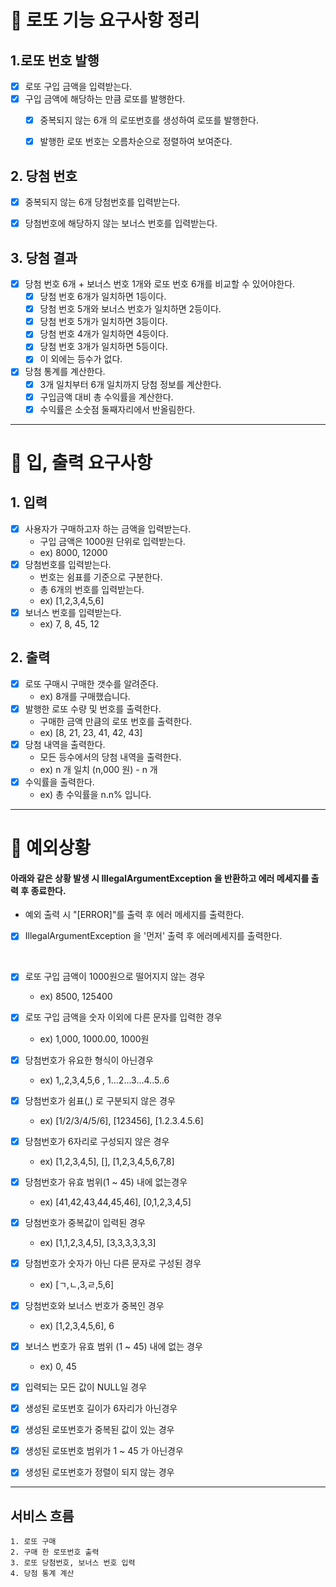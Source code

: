 # 🌼 로또 기능 요구사항 정리

## 1.로또 번호 발행
- [x] 로또 구입 금액을 입력받는다.
- [x] 구입 금액에 해당하는 만큼 로또를 발행한다.
  -[x] 중복되지 않는 6개 의 로또번호를 생성하여 로또를 발행한다.
  -[x] 발행한 로또 번호는 오름차순으로 정렬하여 보여준다.


## 2. 당첨 번호
- [x] 중복되지 않는 6개 당첨번호를 입력받는다.
- [x] 당첨번호에 해당하지 않는 보너스 번호를 입력받는다.


## 3. 당첨 결과
- [x] 당첨 번호 6개 + 보너스 번호 1개와 로또 번호 6개를 비교할 수 있어야한다.
  - [x] 당첨 번호 6개가 일치하면 1등이다.
  - [x] 당첨 번호 5개와 보너스 번호가 일치하면 2등이다.
  - [x] 당첨 번호 5개가 일치하면 3등이다.
  - [x] 당첨 번호 4개가 일치하면 4등이다.
  - [x] 당첨 번호 3개가 일치하면 5등이다.
  - [x] 이 외에는 등수가 없다.
- [x] 당첨 통계를 계산한다.
  - [x] 3개 일치부터 6개 일치까지 당첨 정보를 계산한다.
  - [x] 구입금액 대비 총 수익률을 계산한다.
  - [x] 수익률은 소숫점 둘째자리에서 반올림한다.

---
# 🌸 입, 출력 요구사항

## 1. 입력
- [x] 사용자가 구매하고자 하는 금액을 입력받는다.
  - 구입 금액은 1000원 단위로 입력받는다.
  - ex) 8000, 12000
- [x] 당첨번호를 입력받는다.
  - 번호는 쉼표를 기준으로 구분한다.
  - 총 6개의 번호를 입력받는다.
  - ex) [1,2,3,4,5,6]
- [x] 보너스 번호를 입력받는다.
  - ex) 7, 8, 45, 12

## 2. 출력
- [x] 로또 구매시 구매한 갯수를 알려준다.
  - ex) 8개를 구매했습니다.
- [x] 발행한 로또 수량 및 번호를 출력한다.
  - 구매한 금액 만큼의 로또 번호를 출력한다.
  - ex) [8, 21, 23, 41, 42, 43]
- [x] 당첨 내역을 출력한다.
  - 모든 등수에서의 당첨 내역을 출력한다.
  - ex) n 개 일치 (n,000 원) - n 개
- [x] 수익률을 출력한다.
  - ex) 총 수익률을 n.n% 입니다.
---

# 🌺 예외상황
#### 아래와 같은 상황 발생 시 IllegalArgumentException 을 반환하고 에러 메세지를 출력 후 종료한다.
- 예외 출력 시 "[ERROR]"를 출력 후 에러 메세지를 출력한다.
- [x] IllegalArgumentException 을 '먼저' 출력 후 에러메세지를 출력한다. 

  <br>

- [x] 로또 구입 금액이 1000원으로 떨어지지 않는 경우
  - ex) 8500, 125400
- [x] 로또 구입 금액을 숫자 이외에 다른 문자를 입력한 경우
  - ex) 1,000, 1000.00, 1000원
- [x] 당첨번호가 유요한 형식이 아닌경우
  - ex) 1,,2,3,4,5,6 ,  1...2...3...4..5..6
- [x] 당첨번호가 쉼표(,) 로 구분되지 않은 경우
  - ex) [1/2/3/4/5/6], [123456], [1.2.3.4.5.6]
- [x] 당첨번호가 6자리로 구성되지 않은 경우
  - ex) [1,2,3,4,5], [], [1,2,3,4,5,6,7,8]
- [x] 당첨번호가 유효 범위(1 ~ 45) 내에 없는경우
  - ex) [41,42,43,44,45,46], [0,1,2,3,4,5]
- [x] 당첨번호가 중복값이 입력된 경우
  - ex) [1,1,2,3,4,5], [3,3,3,3,3,3]
- [x] 당첨번호가 숫자가 아닌 다른 문자로 구성된 경우
  - ex) [ㄱ,ㄴ,3,ㄹ,5,6]
- [x] 당첨번호와 보너스 번호가 중복인 경우
  - ex) [1,2,3,4,5,6], 6
- [x] 보너스 번호가 유효 범위 (1 ~ 45) 내에 없는 경우
  - ex) 0, 45
- [x] 입력되는 모든 값이 NULL일 경우
- [x] 생성된 로또번호 길이가 6자리가 아닌경우
- [x] 생성된 로또번호가 중복된 값이 있는 경우
- [x] 생성된 로또번호 범위가 1 ~ 45 가 아닌경우
- [x] 생성된 로또번호가 정렬이 되지 않는 경우

---

## 서비스 흐름

    1. 로또 구매
    2. 구매 한 로또번호 출력
    3. 로또 당첨번호, 보너스 번호 입력
    4. 당첨 통계 계산 
